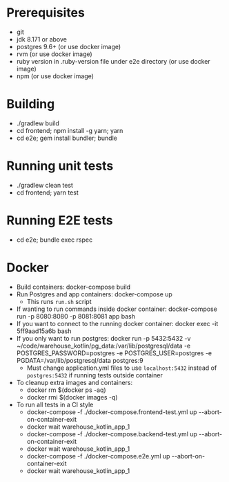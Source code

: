 # Prerequisites
 * git
 * jdk 8.171 or above
 * postgres 9.6+ (or use docker image)
 * rvm (or use docker image)
 * ruby version in .ruby-version file under e2e directory (or use docker image)
 * npm (or use docker image)
 
# Building
 * ./gradlew build
 * cd frontend; npm install -g yarn; yarn
 * cd e2e; gem install bundler; bundle
 
# Running unit tests
 * ./gradlew clean test
 * cd frontend; yarn test
 
# Running E2E tests
 * cd e2e; bundle exec rspec
 
# Docker
 * Build containers: docker-compose build
 * Run Postgres and app containers: docker-compose up
   - This runs `run.sh` script
 * If wanting to run commands inside docker container: docker-compose run -p 8080:8080 -p 8081:8081 app bash 
 * If you want to connect to the running docker container: docker exec -it 5ff9aad15a6b bash
 * If you only want to run postgres: docker run -p 5432:5432 -v ~/code/warehouse_kotlin/pg_data:/var/lib/postgresql/data -e POSTGRES_PASSWORD=postgres -e POSTGRES_USER=postgres -e PGDATA=/var/lib/postgresql/data postgres:9
   - Must change application.yml files to use `localhost:5432` instead of `postgres:5432` if running tests outside container
 * To cleanup extra images and containers:
   - docker rm $(docker ps -aq)
   - docker rmi $(docker images -q)
 * To run all tests in a CI style
   - docker-compose -f ./docker-compose.frontend-test.yml up --abort-on-container-exit 
   - docker wait warehouse_kotlin_app_1
   - docker-compose -f ./docker-compose.backend-test.yml up --abort-on-container-exit 
   - docker wait warehouse_kotlin_app_1
   - docker-compose -f ./docker-compose.e2e.yml up --abort-on-container-exit 
   - docker wait warehouse_kotlin_app_1
